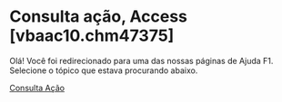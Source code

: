 
# Consulta ação, Access [vbaac10.chm47375]

Olá! Você foi redirecionado para uma das nossas páginas de Ajuda F1. Selecione o tópico que estava procurando abaixo.

[Consulta Ação](http://msdn.microsoft.com/library/a59c517e-00f4-fc1b-3fef-ac13f00e2317%28Office.15%29.aspx)
